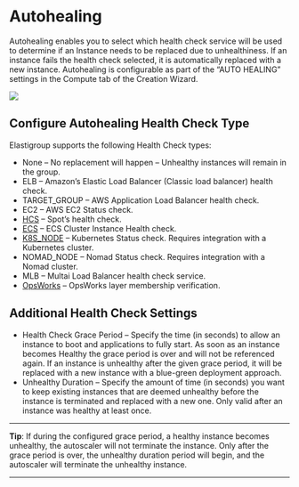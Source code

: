 # Autohealing

Autohealing enables you to select which health check service will be used to determine if an Instance needs to be replaced due to unhealthiness.  If an instance fails the health check selected, it is automatically replaced with a new instance. Autohealing is configurable as part of the “AUTO HEALING” settings in the Compute tab of the Creation Wizard.

<img src="/elastigroup/_media/compute-autohealing-01.png" />

## Configure Autohealing Health Check Type

Elastigroup supports the following Health Check types:

* None – No replacement will happen – Unhealthy instances will remain in the group.
* ELB – Amazon’s Elastic Load Balancer (Classic load balancer) health check.
* TARGET_GROUP – AWS Application Load Balancer health check.
* EC2 – AWS EC2 Status check.
* [HCS](elastigroup/tools-integrations/custom-health-check-service.md) – Spot’s health check.
* [ECS](elastigroup/tutorials/configure-health-checks-and-autohealing.md) – ECS Cluster Instance Health check.
* [K8S_NODE](elastigroup/tools-integrations/kubernetes-with-elastigroup/configure-autohealing-for-kubernetes.md) – Kubernetes Status check. Requires integration with a Kubernetes cluster.
* NOMAD_NODE – Nomad Status check. Requires integration with a Nomad cluster.
* MLB – Multai Load Balancer health check service.
* [OpsWorks](elastigroup/tools-integrations/opsworks/opsworks-autohealing.md) – OpsWorks layer membership verification.

## Additional Health Check Settings

* Health Check Grace Period – Specify the time (in seconds) to allow an instance to boot and applications to fully start. As soon as an instance becomes Healthy the grace period is over and will not be referenced again. If an instance is unhealthy after the given grace period, it will be replaced with a new instance with a blue-green deployment approach.
* Unhealthy Duration – Specify the amount of time (in seconds) you want to keep existing instances that are deemed unhealthy before the instance is terminated and replaced with a new one. Only valid after an instance was healthy at least once.

---
**Tip**: If during the configured grace period, a healthy instance becomes unhealthy,  the autoscaler will not terminate the instance. Only after the grace period is over, the unhealthy duration period will begin, and the autoscaler will terminate the unhealthy instance.

---

